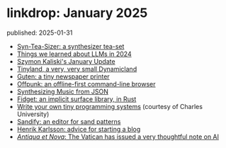 # linkdrop: January 2025
<div class="published-slug">published: 2025-01-31</div>

- [Syn-Tea-Sizer: a synthesizer tea-set](https://www.ingridmurphy.com/copy-of-the-campanologist-s-tea-cup)
- [Things we learned about LLMs in 2024](https://simonwillison.net/2024/Dec/31/llms-in-2024/)
- [Szymon Kaliski's January Update](https://szymonkaliski.com/newsletter/2025-01-06-q4-2024/)
- [Tinyland, a very, very small Dynamicland](https://web.archive.org/web/20191114175557/https://emmasmith.me/tinyland/)
- [Guten: a tiny newspaper printer](https://amanvir.com/guten)
- [Offpunk: an offline-first command-line browser](https://offpunk.net/)
- [Synthesizing Music from JSON](https://phoboslab.org/log/2025/01/synth)
- [Fidget: an implicit surface library, in Rust](https://www.mattkeeter.com/projects/fidget/)
- [Write your own tiny programming systems](https://d3s.mff.cuni.cz/teaching/nprg077/) (courtesy of Charles University)
- [Sandify: an editor for sand patterns](https://sandify.org/)
- [Henrik Karlsson: advice for starting a blog](https://www.henrikkarlsson.xyz/p/start-a-blog)
- [*Antiqua et Nova*: The Vatican has issued a very thoughtful note on AI](https://www.vatican.va/roman_curia/congregations/cfaith/documents/rc_ddf_doc_20250128_antiqua-et-nova_en.html)
